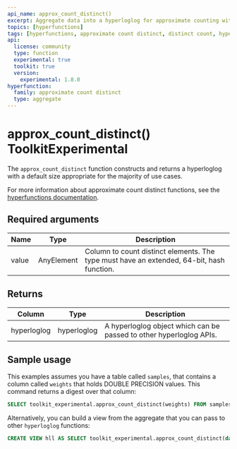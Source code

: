 ```yaml
---
api_name: approx_count_distinct()
excerpt: Aggregate data into a hyperloglog for approximate counting without having to specify the number of buckets.
topics: [hyperfunctions]
tags: [hyperfunctions, approximate count distinct, distinct count, hyperloglog]
api:
  license: community
  type: function
  experimental: true
  toolkit: true
  version:
    experimental: 1.8.0
hyperfunction:
  family: approximate count distinct
  type: aggregate
---
```


# approx_count_distinct()  <tag type="toolkit">Toolkit</tag><tag type="experimental-toolkit">Experimental</tag>

The `approx_count_distinct` function constructs and returns a hyperloglog with a
default size appropriate for the majority of use cases.

For more information about approximate count distinct functions, see the
[hyperfunctions documentation][hyperfunctions-approx-count-distincts].

## Required arguments

|Name|Type|Description|
|-|-|-|
|value|AnyElement| Column to count distinct elements. The type must have an extended, 64-bit, hash function.|

## Returns

|Column|Type|Description|
|-|-|-|
|hyperloglog|hyperloglog|A hyperloglog object which can be passed to other hyperloglog APIs.|

<!---Any special notes about the returns-->

## Sample usage

This examples assumes you have a table called `samples`, that contains a column
called `weights` that holds DOUBLE PRECISION values. This command returns a
digest over that column:

``` sql
SELECT toolkit_experimental.approx_count_distinct(weights) FROM samples;
```

Alternatively, you can build a view from the aggregate that you can pass to
other `hyperloglog` functions:

``` sql
CREATE VIEW hll AS SELECT toolkit_experimental.approx_count_distinct(data) FROM samples;
```

[hyperfunctions-approx-count-distincts]: /timescaledb/:currentVersion:/how-to-guides/hyperfunctions/approx-count-distincts/

